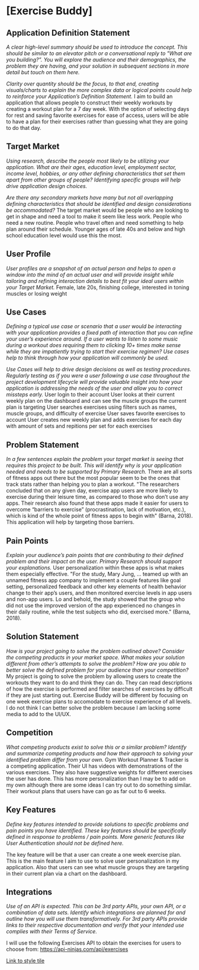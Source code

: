 # [Exercise Buddy]

## Application Definition Statement

*A clear high-level summary should be used to introduce the concept. This should be similar to an elevator pitch or a conversational reply to "What are you building?”. You will explore the audience and their demographics, the problem they are having, and your solution in subsequent sections in more detail but touch on them here.* 

*Clarity over quantity should be the focus, to that end, creating visuals/charts to explain the more complex data or logical points could help to reinforce your Application’s Definition Statement.*
I aim to build an application that allows people to construct their weekly workouts by creating a workout plan for a 7 day week. With the option of selecting days for rest and saving
favorite exercises for ease of access, users will be able to have a plan for their exercises rather than guessing what they are going to do that day.

## Target Market

*Using research, describe the people most likely to be utilizing your application. What are their ages, education level, employment sector, income level, hobbies, or any other defining characteristics that set them apart from other groups of people? Identifying specific groups will help drive application design choices.*

*Are there any secondary markets have many but not all overlapping defining characteristics that should be identified and design considerations be accommodated?*
The target market would be people who are looking to get in shape and need a tool to make it seem like less work. People who need a new routine. People who travel often and need something
to help plan around their schedule. Younger ages of late 40s and below and high school education level would use this the most.

## User Profile

*User profiles are a snapshot of an actual person and helps to open a window into the mind of an actual user and will provide insight while tailoring and refining interaction details to best fit your ideal users within your Target Market.*
Female, late 20s, finishing college, interested in toning muscles or losing weight

## Use Cases

*Defining a typical use case or scenario that a user would be interacting with your application provides a fixed path of interaction that you can refine your user’s experience around. If a user wants to listen to some music during a workout does requiring them to clicking 10+ times make sense while they are impatiently trying to start their exercise regimen? Use cases help to think through how your application will commonly be used.*

*Use Cases will help to drive design decisions as well as testing procedures. Regularly testing as if you were a user following a use case throughout the project development lifecycle will provide valuable insight into how your application is addressing the needs of the user and allow you to correct missteps early.*
User login to their account
User looks at their current weekly plan on the dashboard and can see the muscle groups the current plan is targeting
User searches exercises using filters such as names, muscle groups, and difficulty of exercise
User saves favorite exercises to account
User creates new weekly plan and adds exercises for each day with amount of sets and repitions per set for each exercises

## Problem Statement

*In a few sentences explain the problem your target market is seeing that requires this project to be built. This will identify why is your application needed and needs to be supported by Primary Research.*
There are all sorts of fitness apps out there but the most popular seem to be the ones that track stats rather than helping you to plan a workout. "The researchers concluded that on any given day, exercise app users are more likely to exercise during their leisure time, as compared to those who don’t use any apps. Their research also found that these apps made it easier for users to overcome “barriers to exercise” (procrastination, lack of motivation, etc.), which is kind of the whole point of fitness apps to begin with" (Barna, 2018). This application will help by targeting those barriers.

## Pain Points

*Explain your audience’s pain points that are contributing to their defined problem and their impact on the user. Primary Research should support your explanations.*
User personalization within these apps is what makes them especially effective. "For the study, Mary Jung, ... teamed up with an unnamed fitness app company to implement a couple features like goal setting, personalized feedback and other key elements of health behavior change to their app’s users, and then monitored exercise levels in app users and non-app users. Lo and behold, the study showed that the group who did not use the improved version of the app experienced no changes in their daily routine, while the test subjects who did, exercised more." (Barna, 2018).

## Solution Statement

*How is your project going to solve the problem outlined above? Consider the competing products in your market space. What makes your solution different from other’s attempts to solve the problem? How are you able to better solve the defined problem for your audience than your competition?*
My project is going to solve the problem by allowing users to create the workouts they want to do and think they can do. They can read descriptions of how the exercise is performed and filter searches of exercises by difficult if they are just starting out. Exercise Buddy will be different by focusing on one week exercise plans to accomodate to exercise experience of all levels. I do not think I can better solve the problem because I am lacking some media to add to the UI/UX.

## Competition

*What competing products exist to solve this or a similar problem? Identify and summarize competing products and how their approach to solving your identified problem differ from your own.*
Gym Workout Planner & Tracker is a competing application. Their UI has videos with demonstrations of the various exercises. They also have suggestive weights for different exercises the user has done. This has more personalization than I may be to add on my own although there are some ideas I can try out to do something similar. Their workout plans that users have can go as far out to 6 weeks.

## Key Features

*Define key features intended to provide solutions to specific problems and pain points you have identified. These key features should be specifically defined in response to problems / pain points. More generic features like User Authentication should not be defined here.*

The key feature will be that a user can create a one week exercise plan. This is the main feature I aim to use to solve user personalization in my application. Also that users can see what muscle groups they are targeting in their current plan via a chart on the dashboard.

## Integrations

*Use of an API is expected. This can be 3rd party APIs, your own API, or a combination of data sets. Identify which integrations are planned for and outline how you will use them transformatively. For 3rd party APIs provide links to their respective documentation and verify that your intended use complies with their Terms of Service.*

I will use the following Exercises API to obtain the exercises for users to choose from: https://api-ninjas.com/api/exercises

[Link to style tile](https://www.figma.com/file/RgnVmE6oBdzBv7jTjqooRO/Untitled?node-id=1%3A2&t=VGJUBJNoFzs9xOMp-1)